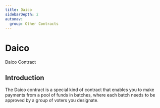 ```yaml
---
title: Daico
sidebarDepth: 2
autonav:
  group: Other Contracts
---
```


# Daico

<Deployer code="iekryy">Daico Contract</Deployer>

## Introduction

The Daico contract is a special kind of contract that enables you to make
payments from a pool of funds in batches, where each batch needs to be
approved by a group of voters you designate.
